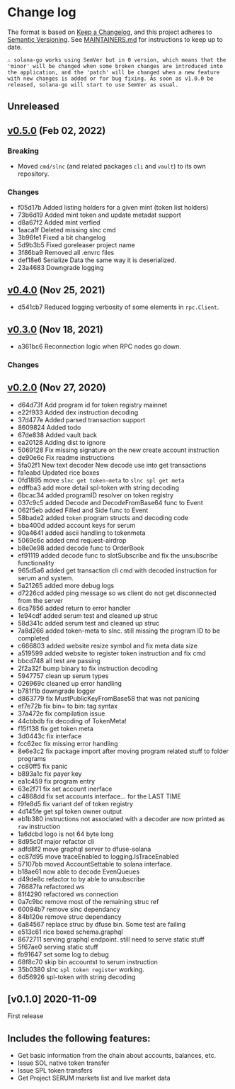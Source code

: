 # Change log

The format is based on
[Keep a Changelog](https://keepachangelog.com/en/1.0.0/), and this
project adheres to
[Semantic Versioning](https://semver.org/spec/v2.0.0.html). See
[MAINTAINERS.md](./MAINTAINERS.md) for instructions to keep up to
date.

```
⚠️ solana-go works using SemVer but in 0 version, which means that the 'minor' will be changed when some broken changes are introduced into the application, and the 'patch' will be changed when a new feature with new changes is added or for bug fixing. As soon as v1.0.0 be released, solana-go will start to use SemVer as usual.
```

## Unreleased

## [v0.5.0](https://github.com/streamingfast/solana-go/releases/v0.4.0) (Feb 02, 2022)

### Breaking

* Moved `cmd/slnc` (and related packages `cli` and `vault`) to its own repository.

### Changes

* f05d17b Added listing holders for a given mint (token list holders)
* 73b6d19 Added mint token and update metadat support
* d8a67f2 Added mint verfied
* 1aaca1f Deleted missing slnc cmd
* 3b96fe1 Fixed a bit changelog
* 5d9b3b5 Fixed goreleaser project name
* 3f86ba9 Removed all .envrc files
* def18e6 Serialize Data the same way it is deserialized.
* 23a4683 Downgrade logging

## [v0.4.0](https://github.com/streamingfast/solana-go/releases/v0.4.0) (Nov 25, 2021)

* d541cb7 Reduced logging verbosity of some elements in `rpc.Client`.

## [v0.3.0](https://github.com/streamingfast/solana-go/releases/v0.3.0) (Nov 18, 2021)

* a361bc6 Reconnection logic when RPC nodes go down.

### Changes

## [v0.2.0](https://github.com/streamingfast/solana-go/releases/v0.2.0) (Nov 27, 2020)

* d64d73f Add program id for token registry mainnet
* e22f933 Added dex instruction decoding
* 37d477e Added parsed transaction support
* 8609824 Added todo
* 67de838 Added vault back
* ea20128 Adding dist to ignore
* 5069128 Fix missing signature on the new create account instruction
* de90e6c Fix readme instructions
* 5fa02f1 New text decoder New decode use into get transactions
* fa1eabd Updated rice boxes
* 0fd1895 move `slnc get token-meta` to `slnc spl get meta`
* edffba3 add more detail spl-token with string decoding
* 6bcac34 added programID resolver on token registry
* 037c9c5 added Decode and DecodeFromBase64 func to Event
* 062f5eb added Filled and Side func to Event
* 58bade2 added `token` program structs and decoding code
* bba400d added account keys for serum
* 90a4641 added ascii handling to tokenmeta
* 5069c6c added cmd request-airdrop
* b8e0e98 added decode func to OrderBook
* ef91119 added decode func to slotSubscribe and fix the unsubscribe functionality
* 965d5a6 added get transaction cli cmd with decoded instruction for serum and system.
* 5a21265 added more debug logs
* d7226cd added ping message so ws client do not get disconnected from the server
* 6ca7856 added return to error handler
* 1e94cdf added serum test and cleaned up struc
* 58d341c added serum test and cleaned up struc
* 7a8d266 added token-meta to slnc. still missing the program ID to be completed
* c666803 added website resize symbol and fix meta data size
* a519599 added website to register token instruction and fix cmd
* bbcd748 all test are passing
* 2f2a32f bump binary to fix instruction decoding
* 5947757 clean up serum types
* 026969c cleaned up error handling
* b781f1b downgrade logger
* d863779 fix MustPublicKeyFromBase58 that was not panicing
* ef7e72b fix bin= to bin: tag syntax
* 37a472e fix compilation issue
* 44cbbdb fix decoding of TokenMeta!
* f15f138 fix get token meta
* 3d0443c fix interface
* fcc62ec fix missing error handling
* 8e6e3c2 fix package import after moving program related stuff to folder programs
* cc80ff5 fix panic
* b893a1c fix payer key
* ea1c459 fix program entry
* 63e2f71 fix set account inerface
* c4868dd fix set accounts interface... for the LAST TIME
* f9fe8d5 fix variant def of token registry
* 4d145fe get spl token owner output
* eb1b380 instructions not associated with a decoder are now printed as `raw` instruction
* 1a6dcbd logo is not 64 byte long
* 8d95c0f major refactor cli
* adfd8f2 move graphql server to dfuse-solana
* ec87d95 move traceEnabled to logging.IsTraceEnabled
* 57107bb moved AccountSettable to solana interface.
* b18ae61 now able to decode EvenQueues
* d49de8c refactor to by able to unsubscribe
* 76687fa refactored ws
* 81f4290 refactored ws connection
* 0a7c9bc remove most of the remaining struc ref
* 60094b7 remove slnc dependancy
* 84b120e remove struc dependancy
* 6a84567 replace struc by dfuse bin. Some test are failing
* e513c61 rice boxed schema.graphql
* 8672711 serving graphql endpoint. still need to serve static stuff
* 5f67ae0 serving static stuff
* fb91647 set some log to debug
* 68f8c70 skip bin accountst to serum instruction
* 35b0380 slnc `spl token register` working.
* 6d56926 spl-token with string decoding

## [v0.1.0] 2020-11-09

First release

## Includes the following features:

* Get basic information from the chain about accounts, balances, etc.
* Issue SOL native token transfer
* Issue SPL token transfers
* Get Project SERUM markets list and live market data